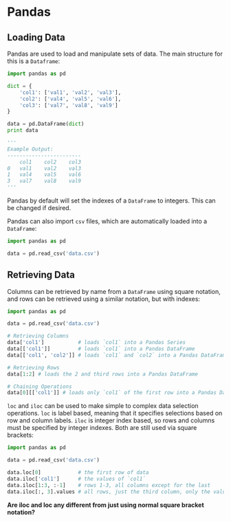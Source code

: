 # Pandas

## Loading Data

Pandas are used to load and manipulate sets of data. The main structure for this is a `Dataframe`:

```py
import pandas as pd

dict = {
    'col1': ['val1', 'val2', 'val3'],
    'col2': ['val4', 'val5', 'val6'],
    'col3': ['val7', 'val8', 'val9']
}

data = pd.DataFrame(dict)
print data

'''
Example Output:
------------------------
    col1    col2    col3
0   val1    val2    val3
1   val4    val5    val6
3   val7    val8    val9
'''
```

Pandas by default will set the indexes of a `DataFrame` to integers. This can be changed if desired.

Pandas can also import `csv` files, which are automatically loaded into a `DataFrame`:

```py
import pandas as pd

data = pd.read_csv('data.csv')
```

## Retrieving Data

Columns can be retrieved by name from a `DataFrame` using square notation, and rows can be retrieved using a similar notation, but with indexes:

```py
import pandas as pd

data = pd.read_csv('data.csv')

# Retrieving Columns
data['col1']           # loads `col1` into a Pandas Series
data[['col1']]         # loads `col1` into a Pandas DataFrame
data[['col1', 'col2']] # loads `col1` and `col2` into a Pandas DataFrame

# Retrieving Rows
data[1:2] # loads the 2 and third rows into a Pandas DataFrame

# Chaining Operations
data[0][['col1']] # loads only `col1` of the first row into a Pandas DataFrame
```

`loc` and `iloc` can be used to make simple to complex data selection operations. `loc` is label based, meaning that it specifies selections based on row and column labels. `iloc` is integer index based, so rows and columns must be specified by integer indexes. Both are still used via square brackets:

```py
import pandas as pd

data = pd.read_csv('data.csv')

data.loc[0]            # the first row of data
data.iloc['col1']      # the values of `col1`
data.iloc[1:3, :-1]    # rows 1-3, all columns except for the last
data.iloc[:, 3].values # all rows, just the third column, only the values (a list)
```

**Are iloc and loc any different from just using normal square bracket notation?**
